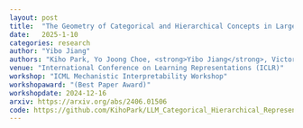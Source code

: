 ```yaml
---
layout: post
title:  "The Geometry of Categorical and Hierarchical Concepts in Large Language Models"
date:   2025-1-10
categories: research
author: "Yibo Jiang"
authors: "Kiho Park, Yo Joong Choe, <strong>Yibo Jiang</strong>, Victor Veitch"
venue: "International Conference on Learning Representations (ICLR)"
workshop: "ICML Mechanistic Interpretability Workshop"
workshopaward: "(Best Paper Award)"
workshopdate: 2024-12-16
arxiv: https://arxiv.org/abs/2406.01506
code: https://github.com/KihoPark/LLM_Categorical_Hierarchical_Representations
---
```

